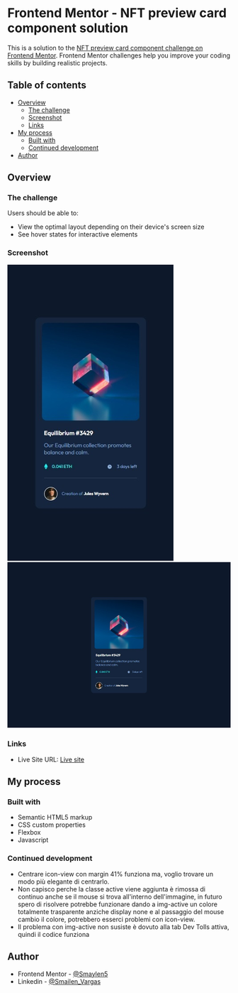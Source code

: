 # Frontend Mentor - NFT preview card component solution

This is a solution to the [NFT preview card component challenge on Frontend Mentor](https://www.frontendmentor.io/challenges/nft-preview-card-component-SbdUL_w0U). Frontend Mentor challenges help you improve your coding skills by building realistic projects. 

## Table of contents

- [Overview](#overview)
  - [The challenge](#the-challenge)
  - [Screenshot](#screenshot)
  - [Links](#links)
- [My process](#my-process)
  - [Built with](#built-with)
  - [Continued development](#continued-development)
- [Author](#author)

## Overview

### The challenge

Users should be able to:

- View the optimal layout depending on their device's screen size
- See hover states for interactive elements

### Screenshot

![Phone](/images/Phone.jpeg)
![Desktop](/images/descktop.jpeg)

### Links

- Live Site URL: [Live site](https://smailen5.github.io/nft-preview-card-component-main/)

## My process

### Built with

- Semantic HTML5 markup
- CSS custom properties
- Flexbox
- Javascript

### Continued development

- Centrare icon-view con margin 41% funziona ma, voglio trovare un modo più elegante di centrarlo.
- Non capisco perche la classe active viene aggiunta è rimossa di continuo anche se il mouse si trova all'interno dell'immagine, in futuro spero di risolvere
  potrebbe funzionare dando a img-active un colore totalmente trasparente anziche display none e al passaggio del mouse cambio il colore, potrebbero esserci
  problemi con icon-view.
- Il problema con img-active non susiste è dovuto alla tab Dev Tolls attiva, quindi il codice funziona

## Author

- Frontend Mentor - [@Smaylen5](https://www.frontendmentor.io/profile/Smailen5)
- Linkedin - [@Smailen_Vargas](https://www.linkedin.com/in/smailen-vargas/)


